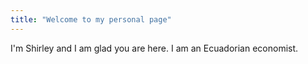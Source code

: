 ```yaml
---
title: "Welcome to my personal page"
---
```


I'm Shirley and I am glad you are here. I am an Ecuadorian economist. 
